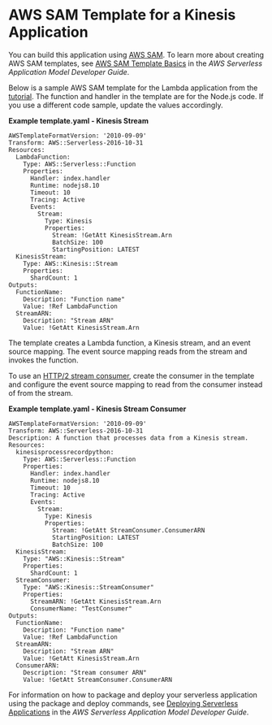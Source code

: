 # AWS SAM Template for a Kinesis Application<a name="with-kinesis-example-use-app-spec"></a>

You can build this application using [AWS SAM](https://docs.aws.amazon.com/serverless-application-model/latest/developerguide/)\. To learn more about creating AWS SAM templates, see [AWS SAM Template Basics](https://docs.aws.amazon.com/serverless-application-model/latest/developerguide/serverless-sam-template-basics.html) in the *AWS Serverless Application Model Developer Guide*\.

Below is a sample AWS SAM template for the Lambda application from the [tutorial](with-kinesis-example.md)\. The function and handler in the template are for the Node\.js code\. If you use a different code sample, update the values accordingly\.

**Example template\.yaml \- Kinesis Stream**  

```
AWSTemplateFormatVersion: '2010-09-09'
Transform: AWS::Serverless-2016-10-31
Resources:
  LambdaFunction:
    Type: AWS::Serverless::Function
    Properties:
      Handler: index.handler
      Runtime: nodejs8.10
      Timeout: 10
      Tracing: Active
      Events:
        Stream:
          Type: Kinesis
          Properties:
            Stream: !GetAtt KinesisStream.Arn
            BatchSize: 100
            StartingPosition: LATEST
  KinesisStream:
    Type: AWS::Kinesis::Stream
    Properties:
      ShardCount: 1
Outputs:
  FunctionName:
    Description: "Function name"
    Value: !Ref LambdaFunction
  StreamARN:
    Description: "Stream ARN"
    Value: !GetAtt KinesisStream.Arn
```

The template creates a Lambda function, a Kinesis stream, and an event source mapping\. The event source mapping reads from the stream and invokes the function\.

To use an [HTTP/2 stream consumer](with-kinesis.md#services-kinesis-configure), create the consumer in the template and configure the event source mapping to read from the consumer instead of from the stream\.

**Example template\.yaml \- Kinesis Stream Consumer**  

```
AWSTemplateFormatVersion: '2010-09-09'
Transform: AWS::Serverless-2016-10-31
Description: A function that processes data from a Kinesis stream.
Resources:
  kinesisprocessrecordpython:
    Type: AWS::Serverless::Function
    Properties:
      Handler: index.handler
      Runtime: nodejs8.10
      Timeout: 10
      Tracing: Active
      Events:
        Stream:
          Type: Kinesis
          Properties:
            Stream: !GetAtt StreamConsumer.ConsumerARN
            StartingPosition: LATEST
            BatchSize: 100
  KinesisStream:
    Type: "AWS::Kinesis::Stream"
    Properties:
      ShardCount: 1
  StreamConsumer:
    Type: "AWS::Kinesis::StreamConsumer"
    Properties:
      StreamARN: !GetAtt KinesisStream.Arn
      ConsumerName: "TestConsumer"
Outputs:
  FunctionName:
    Description: "Function name"
    Value: !Ref LambdaFunction
  StreamARN:
    Description: "Stream ARN"
    Value: !GetAtt KinesisStream.Arn
  ConsumerARN:
    Description: "Stream consumer ARN"
    Value: !GetAtt StreamConsumer.ConsumerARN
```

For information on how to package and deploy your serverless application using the package and deploy commands, see [Deploying Serverless Applications](https://docs.aws.amazon.com/serverless-application-model/latest/developerguide/serverless-deploying.html) in the *AWS Serverless Application Model Developer Guide*\.